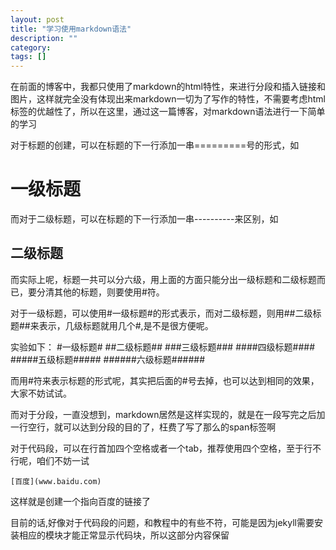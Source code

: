 ```yaml
---
layout: post
title: "学习使用markdown语法"
description: ""
category: 
tags: []
---
```

在前面的博客中，我都只使用了markdown的html特性，来进行分段和插入链接和图片，这样就完全没有体现出来markdown一切为了写作的特性，不需要考虑html标签的优越性了，所以在这里，通过这一篇博客，对markdown语法进行一下简单的学习

对于标题的创建，可以在标题的下一行添加一串=========号的形式，如

一级标题
===============================
而对于二级标题，可以在标题的下一行添加一串----------来区别，如

二级标题
----------------------
而实际上呢，标题一共可以分六级，用上面的方面只能分出一级标题和二级标题而已，要分清其他的标题，则要使用#符。

对于一级标题，可以使用#一级标题#的形式表示，而对二级标题，则用##二级标题##来表示，几级标题就用几个#,是不是很方便呢。

实验如下：
#一级标题#
##二级标题##
###三级标题###
####四级标题####
#####五级标题#####
######六级标题######

而用#符来表示标题的形式呢，其实把后面的#号去掉，也可以达到相同的效果，大家不妨试试。

而对于分段，一直没想到，markdown居然是这样实现的，就是在一段写完之后加一行空行，就可以达到分段的目的了，枉费了写了那么的span标签啊

对于代码段，可以在行首加四个空格或者一个tab，推荐使用四个空格，至于行不行呢，咱们不妨一试

    [百度](www.baidu.com)
    
这样就是创建一个指向百度的链接了

目前的话,好像对于代码段的问题，和教程中的有些不符，可能是因为jekyll需要安装相应的模块才能正常显示代码块，所以这部分内容保留
